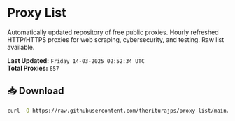 # Proxy List

Automatically updated repository of free public proxies. Hourly refreshed HTTP/HTTPS proxies for web scraping, cybersecurity, and testing. Raw list available.

**Last Updated:** `Friday 14-03-2025 02:52:34 UTC`  
**Total Proxies:** `657`

## 📥 Download
```bash
curl -O https://raw.githubusercontent.com/theriturajps/proxy-list/main/proxies.txt
